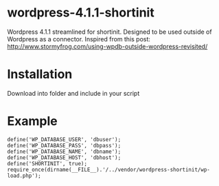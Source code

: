 # wordpress-4.1.1-shortinit
Wordpress 4.1.1 streamlined for shortinit. Designed to be used outside of Wordpress as a connector.
Inspired from this post: http://www.stormyfrog.com/using-wpdb-outside-wordpress-revisited/

# Installation
Download into folder and include in your script

# Example
	define('WP_DATABASE_USER', 'dbuser');
	define('WP_DATABASE_PASS', 'dbpass');
	define('WP_DATABASE_NAME', 'dbname');
	define('WP_DATABASE_HOST', 'dbhost');
	define('SHORTINIT', true);
	require_once(dirname(__FILE__).'/../vendor/wordpress-shortinit/wp-load.php');

